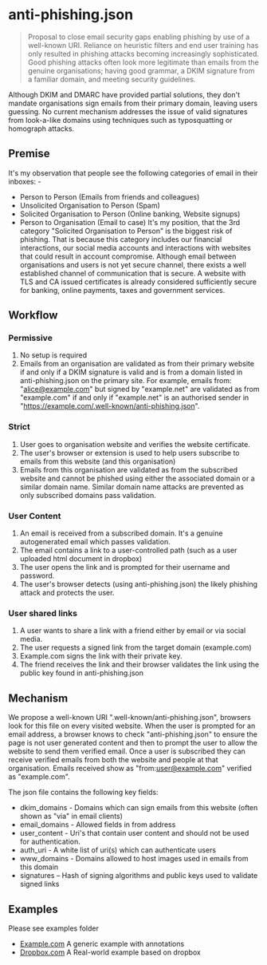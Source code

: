 # anti-phishing.json
> Proposal to close email security gaps enabling phishing by use of a well-known URI.
Reliance on heuristic filters and end user training has only resulted in phishing attacks becoming increasingly sophisticated. Good phishing attacks often look more legitimate than emails from the genuine organisations; having good grammar, a DKIM signature from a familiar domain, and meeting security guidelines.

Although DKIM and DMARC have provided partial solutions, they don't mandate organisations sign emails from their primary domain, leaving users guessing. No current mechanism addresses the issue of valid signatures from look-a-like domains using techniques such as typosquatting or homograph attacks.

## Premise
It's my observation that people see the following categories of email in their inboxes: -
 * Person to Person (Emails from friends and colleagues)
 * Unsolicited Organisation to Person (Spam)
 * Solicited Organisation to Person (Online banking, Website signups)
 * Person to Organisation (Email to case)
It's my position, that the 3rd category "Solicited Organisation to Person" is the biggest risk of phishing. That is because this category includes our financial interactions, our social media accounts and interactions with websites that could result in account compromise.
Although email between organisations and users is not yet secure channel, there exists a well established channel of communication that is secure. A website with TLS and CA issued certificates is already considered sufficiently secure for banking, online payments, taxes and government services. 
## Workflow
### Permissive
 1. No setup is required
 2. Emails from an organisation are validated as from their primary website if and only if a DKIM signature is valid and is from a domain listed in anti-phishing.json on the primary site. 
For example, emails from: "alice@example.com" but signed by "example.net" are validated as from "example.com" if and only if "example.net" is an authorised sender in "https://example.com/.well-known/anti-phishing.json".
### Strict
 1. User goes to organisation website and verifies the website certificate.
 2. The user's browser or extension is used to help users subscribe to emails from this website (and this organisation)
 3. Emails from this organisation are validated as from the subscribed website and cannot be phished using either the associated domain or a similar domain name. Similar domain name attacks are prevented as only subscribed domains pass validation.

### User Content
 1. An email is received from a subscribed domain. It's a genuine autogenerated email which passes validation.
 2. The email contains a link to a user-controlled path (such as a user uploaded html document in dropbox)
 3. The user opens the link and is prompted for their username and password.
 4. The user's browser detects (using anti-phishing.json) the likely phishing attack and protects the user.
### User shared links
1.	A user wants to share a link with a friend either by email or via social media.
2.	The user requests a signed link from the target domain (example.com)
3.	Example.com signs the link with their private key.
4.	The friend receives the link and their browser validates the link using the public key found in anti-phishing.json

## Mechanism
We propose a well-known URI ".well-known/anti-phishing.json", browsers look for this file on every visited website. When the user is prompted for an email address, a browser knows to check "anti-phishing.json" to ensure the page is not user generated content and then to prompt the user to allow the website to send them verified email. Once a user is subscribed they can receive verified emails from both the website and people at that organisation. Emails received show as "from:user@example.com" verified as "example.com".

The json file contains the following key fields:
 * dkim_domains - Domains which can sign emails from this website (often shown as "via" in email clients)
 * email_domains - Allowed fields in from address
 * user_content - Uri's that contain user content and should not be used for authentication.
 * auth_uri - A white list of uri(s) which can authenticate users
 * www_domains - Domains allowed to host images used in emails from this domain
* signatures – Hash of signing algorithms and public keys used to validate signed links
 

## Examples
Please see examples folder
 * [Example.com](draft-1.0/examples/example.json) A generic example with annotations
 * [Dropbox.com](draft-1.0/examples/dropbox.json) A Real-world example based on dropbox
